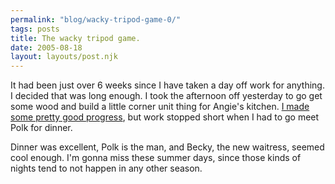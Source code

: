 ```yaml
---
permalink: "blog/wacky-tripod-game-0/"
tags: posts
title: The wacky tripod game.
date: 2005-08-18
layout: layouts/post.njk
---
```


It had been just over 6 weeks since I have taken a day off work for anything. I decided that was long enough. I took the afternoon off yesterday to go get some wood and build a little corner unit thing for Angie's kitchen. [I made some pretty good progress][1], but work stopped short when I had to go meet Polk for dinner. 

Dinner was excellent, Polk is the man, and Becky, the new waitress, seemed cool enough. I'm gonna miss these summer days, since those kinds of nights tend to not happen in any other season.

 [1]: http://www.tim.cx/mob/big.php?img=52&pg=1